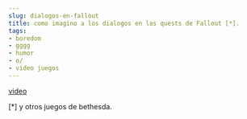 ```yaml
---
slug: dialogos-en-fallout  
title: como imagino a los dialogos en las quests de Fallout [*].  
tags:  
- boredom  
- gggg  
- humor  
- o/  
- video juegos  
---
```

  
  
 [video](http://www.youtube.com/embed/C_p_LjtycQU)  
  
[*] y otros juegos de bethesda.  
